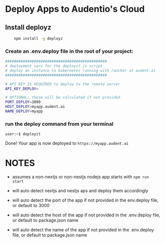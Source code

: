 # Deploy Apps to Audentio's Cloud

## Install deployz

```bash
    npm install -g deployz
```




### Create an   **.env.deploy**   file in the root of your project:

```bash
##############################################
# deployment vars for the deployit.js script
# deploy an instance to kubernetes running with rancher at audent.ai
##############################################

# API KEY IS REQUIRED to deploy to the remote server
API_KEY_DEPLOY=

# OPTIONAL: these will be calculated if not provided
PORT_DEPLOY=3000
HOST_DEPLOY=myapp.audent.ai
NAME_DEPLOY=myapp

```

### run the deploy command from your terminal

```shell
user:~$ deployit
```


Done! Your app is now deployed to `https://myapp.audent.ai`


# NOTES


- assumes a non-nextjs or non-nestjs nodejs app starts with ```npm run start```
-  will auto detect nextjs and nestjs aps and deploy them accordingly

-  will auto detect the port of the app if not provided in the env.deploy file, or default to 3000
-  will auto detect the host of the app if not provided in the .env.deploy file, or default to package.json name
- will auto detect the name of the app if not provided in the .env.deploy file, or default to package.json name

